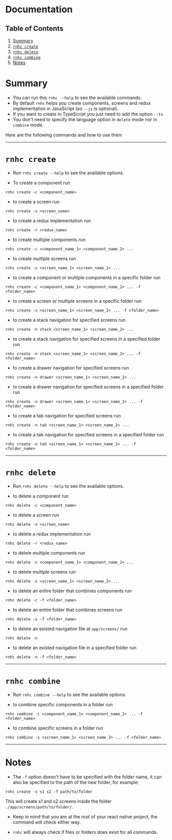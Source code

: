 # Documentation

## Table of Contents

1. [Summary](#summary)
2. [`rnhc create`](#rnhc-create)
3. [`rnhc delete`](#rnhc-delete)
4. [`rnhc combine`](#rnhc-combine)
5. [Notes](#notes)

# Summary

- You can run this `rnhc --help` to see the available commands.
- By default `rnhc` helps you create components, screens and redux implementation in JavaScript (so `--js` is optional).
- If you want to create in TypeScript you just need to add the option `--ts`.
- You don't need to specify the language option in `delete` mode nor in `combine` mode.

Here are the following commands and how to use them

---

# `rnhc create`

- Run `rnhc create --help` to see the available options.

- To create a component run

```
rnhc create -c <component_name>
```

- to create a screen run

```
rnhc create -s <screen_name>
```

- to create a redux implementation run

```
rnhc create -r <redux_name>
```

- to create multiple components run

```
rnhc create -c <component_name_1> <component_name_2> ...
```

- to create multiple screens run

```
rnhc create -s <screen_name_1> <screen_name_2> ...
```

- to create a component or multiple components in a specific folder run

```
rnhc create -c <component_name_1> <component_name_2> ... -f <folder_name>
```

- to create a screen or multiple screens in a specific folder run

```
rnhc create -s <screen_name_1> <screen_name_2> ... -f <folder_name>
```

- to create a stack navigation for specified screens run

```
rnhc create -n stack <screen_name_1> <screen_name_2> ...
```

- to create a stack navigation for specified screens in a specified folder run

```
rnhc create -n stack <screen_name_1> <screen_name_2> ... -f <folder_name>
```

- to create a drawer navigation for specified screens run

```
rnhc create -n drawer <screen_name_1> <screen_name_2> ...
```

- to create a drawer navigation for specified screens in a specified folder run

```
rnhc create -n drawer <screen_name_1> <screen_name_2> ... -f <folder_name>
```

- to create a tab navigation for specified screens run

```
rnhc create -n tab <screen_name_1> <screen_name_2> ...
```

- to create a tab navigation for specified screens in a specified folder run

```
rnhc create -n tab <screen_name_1> <screen_name_2> ... -f <folder_name>
```

---

# `rnhc delete`

- Run `rnhc delete --help` to see the available options.

- to delete a component run

```
rnhc delete -c <component_name>
```

- to delete a screen run

```
rnhc delete -s <screen_name>
```

- to delete a redux implementation run

```
rnhc delete -r <redux_name>
```

- to delete multiple components run

```
rnhc delete -c <component_name_1> <component_name_2> ...
```

- to delete multiple screens run

```
rnhc delete -s <screen_name_1> <screen_name_2> ...
```

- to delete an entire folder that combines components run

```
rnhc delete -c -f <folder_name>
```

- to delete an entire folder that combines screens run

```
rnhc delete -s -f <folder_name>
```

- to delete an existed navigation file at `app/screens/` run

```
rnhc delete -n
```

- to delete an existed navigation file in a specified folder run

```
rnhc delete -n -f <folder_name>
```

---

# `rnhc combine`

- Run `rnhc combine --help` to see the available options.

- to combine specific components in a folder run

```
rnhc combine -c <component_name_1> <component_name_2> ... -f <folder_name>
```

- to combine specific screens in a folder run

```
rnhc combine -s <screen_name_1> <screen_name_2> ... -f <folder_name>
```

---

# Notes

- The `-f` option doesn't have to be specified with the folder name, it can also be specified to the path of the new folder, for example:

```
rnhc create -s s1 s2 -f path/to/folder
```

This will create s1 and s2 screens inside the folder `./app/screens/path/to/folder/`.

- Keep in mind that you are at the root of your react native project, the command will check either way.

- `rnhc` will always check if files or folders does exist for all commands.
